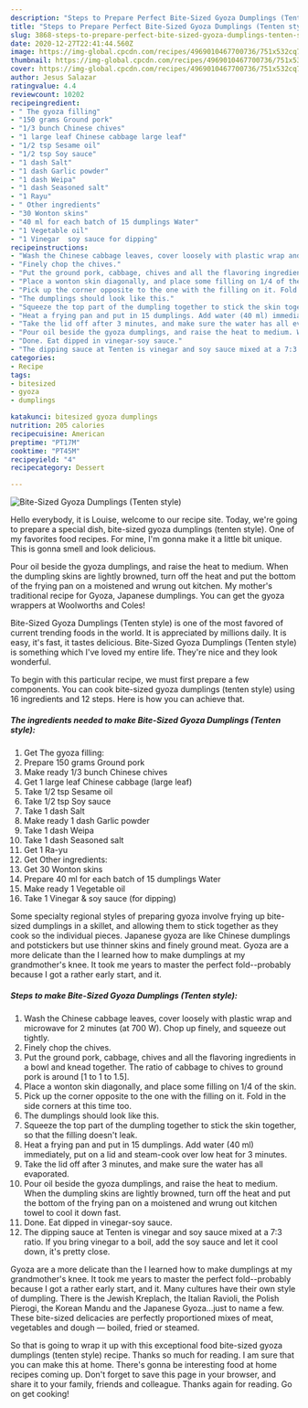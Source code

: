 ```yaml
---
description: "Steps to Prepare Perfect Bite-Sized Gyoza Dumplings (Tenten style)"
title: "Steps to Prepare Perfect Bite-Sized Gyoza Dumplings (Tenten style)"
slug: 3868-steps-to-prepare-perfect-bite-sized-gyoza-dumplings-tenten-style
date: 2020-12-27T22:41:44.560Z
image: https://img-global.cpcdn.com/recipes/4969010467700736/751x532cq70/bite-sized-gyoza-dumplings-tenten-style-recipe-main-photo.jpg
thumbnail: https://img-global.cpcdn.com/recipes/4969010467700736/751x532cq70/bite-sized-gyoza-dumplings-tenten-style-recipe-main-photo.jpg
cover: https://img-global.cpcdn.com/recipes/4969010467700736/751x532cq70/bite-sized-gyoza-dumplings-tenten-style-recipe-main-photo.jpg
author: Jesus Salazar
ratingvalue: 4.4
reviewcount: 10202
recipeingredient:
- " The gyoza filling"
- "150 grams Ground pork"
- "1/3 bunch Chinese chives"
- "1 large leaf Chinese cabbage large leaf"
- "1/2 tsp Sesame oil"
- "1/2 tsp Soy sauce"
- "1 dash Salt"
- "1 dash Garlic powder"
- "1 dash Weipa"
- "1 dash Seasoned salt"
- "1 Rayu"
- " Other ingredients"
- "30 Wonton skins"
- "40 ml for each batch of 15 dumplings Water"
- "1 Vegetable oil"
- "1 Vinegar  soy sauce for dipping"
recipeinstructions:
- "Wash the Chinese cabbage leaves, cover loosely with plastic wrap and microwave for 2 minutes (at 700 W). Chop up finely, and squeeze out tightly."
- "Finely chop the chives."
- "Put the ground pork, cabbage, chives and all the flavoring ingredients in a bowl and knead together. The ratio of cabbage to chives to ground pork is around [1 to 1 to 1.5]."
- "Place a wonton skin diagonally, and place some filling on 1/4 of the skin."
- "Pick up the corner opposite to the one with the filling on it. Fold in the side corners at this time too."
- "The dumplings should look like this."
- "Squeeze the top part of the dumpling together to stick the skin together, so that the filling doesn&#39;t leak."
- "Heat a frying pan and put in 15 dumplings. Add water (40 ml) immediately, put on a lid and steam-cook over low heat for 3 minutes."
- "Take the lid off after 3 minutes, and make sure the water has all evaporated."
- "Pour oil beside the gyoza dumplings, and raise the heat to medium. When the dumpling skins are lightly browned, turn off the heat and put the bottom of the frying pan on a moistened and wrung out kitchen towel to cool it down fast."
- "Done. Eat dipped in vinegar-soy sauce."
- "The dipping sauce at Tenten is vinegar and soy sauce mixed at a 7:3 ratio. If you bring vinegar to a boil, add the soy sauce and let it cool down, it&#39;s pretty close."
categories:
- Recipe
tags:
- bitesized
- gyoza
- dumplings

katakunci: bitesized gyoza dumplings 
nutrition: 205 calories
recipecuisine: American
preptime: "PT17M"
cooktime: "PT45M"
recipeyield: "4"
recipecategory: Dessert

---
```



![Bite-Sized Gyoza Dumplings (Tenten style)](https://img-global.cpcdn.com/recipes/4969010467700736/751x532cq70/bite-sized-gyoza-dumplings-tenten-style-recipe-main-photo.jpg)

Hello everybody, it is Louise, welcome to our recipe site. Today, we're going to prepare a special dish, bite-sized gyoza dumplings (tenten style). One of my favorites food recipes. For mine, I'm gonna make it a little bit unique. This is gonna smell and look delicious.

Pour oil beside the gyoza dumplings, and raise the heat to medium. When the dumpling skins are lightly browned, turn off the heat and put the bottom of the frying pan on a moistened and wrung out kitchen. My mother&#39;s traditional recipe for Gyoza, Japanese dumplings. You can get the gyoza wrappers at Woolworths and Coles!

Bite-Sized Gyoza Dumplings (Tenten style) is one of the most favored of current trending foods in the world. It is appreciated by millions daily. It is easy, it's fast, it tastes delicious. Bite-Sized Gyoza Dumplings (Tenten style) is something which I've loved my entire life. They're nice and they look wonderful.


To begin with this particular recipe, we must first prepare a few components. You can cook bite-sized gyoza dumplings (tenten style) using 16 ingredients and 12 steps. Here is how you can achieve that.

<!--inarticleads1-->

##### The ingredients needed to make Bite-Sized Gyoza Dumplings (Tenten style):

1. Get  The gyoza filling:
1. Prepare 150 grams Ground pork
1. Make ready 1/3 bunch Chinese chives
1. Get 1 large leaf Chinese cabbage (large leaf)
1. Take 1/2 tsp Sesame oil
1. Take 1/2 tsp Soy sauce
1. Take 1 dash Salt
1. Make ready 1 dash Garlic powder
1. Take 1 dash Weipa
1. Take 1 dash Seasoned salt
1. Get 1 Ra-yu
1. Get  Other ingredients:
1. Get 30 Wonton skins
1. Prepare 40 ml for each batch of 15 dumplings Water
1. Make ready 1 Vegetable oil
1. Take 1 Vinegar &amp; soy sauce (for dipping)


Some specialty regional styles of preparing gyoza involve frying up bite-sized dumplings in a skillet, and allowing them to stick together as they cook so the individual pieces. Japanese gyoza are like Chinese dumplings and potstickers but use thinner skins and finely ground meat. Gyoza are a more delicate than the I learned how to make dumplings at my grandmother&#39;s knee. It took me years to master the perfect fold--probably because I got a rather early start, and it. 

<!--inarticleads2-->

##### Steps to make Bite-Sized Gyoza Dumplings (Tenten style):

1. Wash the Chinese cabbage leaves, cover loosely with plastic wrap and microwave for 2 minutes (at 700 W). Chop up finely, and squeeze out tightly.
1. Finely chop the chives.
1. Put the ground pork, cabbage, chives and all the flavoring ingredients in a bowl and knead together. The ratio of cabbage to chives to ground pork is around [1 to 1 to 1.5].
1. Place a wonton skin diagonally, and place some filling on 1/4 of the skin.
1. Pick up the corner opposite to the one with the filling on it. Fold in the side corners at this time too.
1. The dumplings should look like this.
1. Squeeze the top part of the dumpling together to stick the skin together, so that the filling doesn&#39;t leak.
1. Heat a frying pan and put in 15 dumplings. Add water (40 ml) immediately, put on a lid and steam-cook over low heat for 3 minutes.
1. Take the lid off after 3 minutes, and make sure the water has all evaporated.
1. Pour oil beside the gyoza dumplings, and raise the heat to medium. When the dumpling skins are lightly browned, turn off the heat and put the bottom of the frying pan on a moistened and wrung out kitchen towel to cool it down fast.
1. Done. Eat dipped in vinegar-soy sauce.
1. The dipping sauce at Tenten is vinegar and soy sauce mixed at a 7:3 ratio. If you bring vinegar to a boil, add the soy sauce and let it cool down, it&#39;s pretty close.


Gyoza are a more delicate than the I learned how to make dumplings at my grandmother&#39;s knee. It took me years to master the perfect fold--probably because I got a rather early start, and it. Many cultures have their own style of dumpling. There is the Jewish Kreplach, the Italian Ravioli, the Polish Pierogi, the Korean Mandu and the Japanese Gyoza…just to name a few. These bite-sized delicacies are perfectly proportioned mixes of meat, vegetables and dough — boiled, fried or steamed. 

So that is going to wrap it up with this exceptional food bite-sized gyoza dumplings (tenten style) recipe. Thanks so much for reading. I am sure that you can make this at home. There's gonna be interesting food at home recipes coming up. Don't forget to save this page in your browser, and share it to your family, friends and colleague. Thanks again for reading. Go on get cooking!
